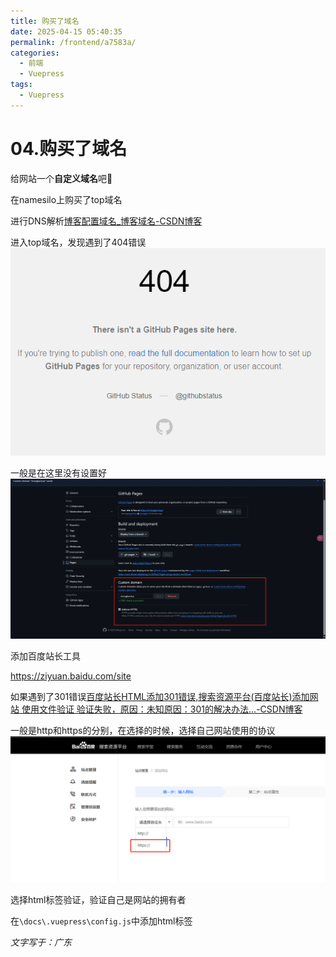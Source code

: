 ```yaml
---
title: 购买了域名
date: 2025-04-15 05:40:35
permalink: /frontend/a7583a/
categories:
  - 前端
  - Vuepress
tags:
  - Vuepress
---
```



# 04.购买了域名

给网站一个**自定义域名**吧🎈

<!-- more -->   

在namesilo上购买了top域名

进行DNS解析[博客配置域名_博客域名-CSDN博客](https://blog.csdn.net/Ih_sabtreriver/article/details/145183419)

进入top域名，发现遇到了404错误![img](../../.vuepress/public/blog_images/0929a680b7ee0a7f15c1c5e43e67190c.png)

一般是在这里没有设置好![image-20250415054450919](../../.vuepress/public/blog_images/image-20250415054450919.png)

添加百度站长工具

https://ziyuan.baidu.com/site

如果遇到了301错误[百度站长HTML添加301错误,搜索资源平台(百度站长)添加网站 使用文件验证 验证失败，原因：未知原因：301的解决办法...-CSDN博客](https://blog.csdn.net/weixin_39794734/article/details/118218361)

一般是http和https的分别，在选择的时候，选择自己网站使用的协议![image-20250415054746893](../../.vuepress/public/blog_images/image-20250415054746893.png)

选择html标签验证，验证自己是网站的拥有者

在`\docs\.vuepress\config.js`中添加html标签

*文字写于：广东*
